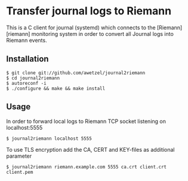 # Transfer journal logs to Riemann

This is a C client for journal (systemd) which connects to the
[Riemann][riemann] monitoring system in order to convert all Journal logs into
Riemann events.

## Installation

    $ git clone git://github.com/awetzel/journal2riemann
    $ cd journal2riemann
    $ autoreconf -i
    $ ./configure && make && make install

## Usage

In order to forward local logs to Riemann TCP socket listening on localhost:5555

    $ journal2riemann localhost 5555

To use TLS encryption add the CA, CERT and KEY-files as additional parameter

    $ journal2riemann riemann.example.com 5555 ca.crt client.crt client.pem
